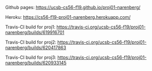 Github pages: https://ucsb-cs56-f19.github.io/proj01-narenberg/

Heroku: https://cs56-f19-proj01-narenberg.herokuapp.com/

Travis-CI build for proj1: https://travis-ci.org/ucsb-cs56-f19/proj01-narenberg/builds/619916701

Travis-CI build for proj2: https://travis-ci.org/ucsb-cs56-f19/proj01-narenberg/builds/620417863

Travis-CI build for proj3: https://travis-ci.org/ucsb-cs56-f19/proj01-narenberg/builds/620933145
